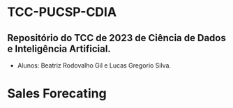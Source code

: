 # TCC-PUCSP-CDIA
 
## Repositório do TCC de 2023 de Ciência de Dados e Inteligência Artificial.
* Alunos: Beatriz Rodovalho Gil e Lucas Gregorio Silva.


# Sales Forecating




